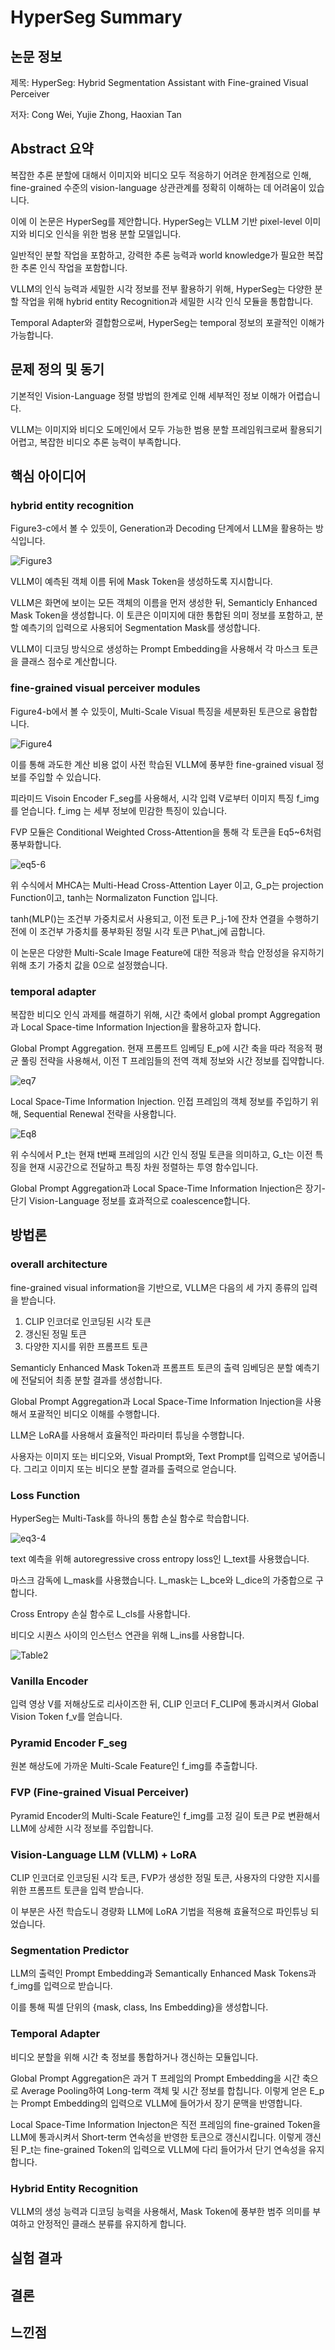 # HyperSeg Summary
## 논문 정보
제목: HyperSeg: Hybrid Segmentation Assistant with Fine-grained Visual Perceiver

저자: Cong Wei, Yujie Zhong, Haoxian Tan

## Abstract 요약
복잡한 추론 분할에 대해서 이미지와 비디오 모두 적응하기 어려운 한계점으로 인해, fine-grained 수준의 vision-language 상관관계를 정확히 이해하는 데 어려움이 있습니다.

이에 이 논문은 HyperSeg를 제안합니다. HyperSeg는 VLLM 기반 pixel-level 이미지와 비디오 인식을 위한 범용 분할 모델입니다.

일반적인 분할 작업을 포함하고, 강력한 추론 능력과 world knowledge가 필요한 복잡한 추론 인식 작업을 포함합니다.

VLLM의 인식 능력과 세밀한 시각 정보를 전부 활용하기 위해, HyperSeg는 다양한 분할 작업을 위해 hybrid entity Recognition과 세밀한 시각 인식 모듈을 통합합니다.

Temporal Adapter와 결합함으로써, HyperSeg는 temporal 정보의 포괄적인 이해가 가능합니다.
## 문제 정의 및 동기
기본적인 Vision-Language 정렬 방법의 한계로 인해 세부적인 정보 이해가 어렵습니다.

VLLM는 이미지와 비디오 도메인에서 모두 가능한 범용 분할 프레임워크로써 활용되기 어렵고, 복잡한 비디오 추론 능력이 부족합니다.

## 핵심 아이디어
### hybrid entity recognition
Figure3-c에서 볼 수 있듯이, Generation과 Decoding 단계에서 LLM을 활용하는 방식입니다.

![Figure3](image/Figure3.png)

VLLM이 예측된 객체 이름 뒤에 Mask Token을 생성하도록 지시합니다.

VLLM은 화면에 보이는 모든 객체의 이름을 먼저 생성한 뒤, Semanticly Enhanced Mask Token을 생성합니다. 이 토큰은 이미지에 대한 통합된 의미 정보를 포함하고, 분할 예측기의 입력으로 사용되어 Segmentation Mask를 생성합니다.

VLLM이 디코딩 방식으로 생성하는 Prompt Embedding을 사용해서 각 마스크 토큰을 클래스 점수로 계산합니다.

### fine-grained visual perceiver modules
Figure4-b에서 볼 수 있듯이, Multi-Scale Visual 특징을 세분화된 토큰으로 융합합니다.

![Figure4](image/Figure4.png)

이를 통해 과도한 계산 비용 없이 사전 학습된 VLLM에 풍부한 fine-grained visual 정보를 주입할 수 있습니다.

피라미드 Visoin Encoder F_seg를 사용해서, 시각 입력 V로부터 이미지 특징 f_img를 얻습니다. f_img 는 세부 정보에 민감한 특징이 있습니다.

FVP 모듈은 Conditional Weighted Cross-Attention을 통해 각 토큰을 Eq5~6처럼 풍부화합니다.

![eq5-6](image/Eq5-6.png)

위 수식에서 MHCA는 Multi-Head Cross-Attention Layer 이고, G_p는 projection Function이고, tanh는 Normalizaton Function 입니다.

tanh(MLP()는 조건부 가중치로서 사용되고, 이전 토큰 P_j-1에 잔차 연결을 수행하기 전에 이 조건부 가중치를 풍부화된 정밀 시각 토큰 P\hat_j에 곱합니다.

이 논문은 다양한 Multi-Scale Image Feature에 대한 적응과 학습 안정성을 유지하기 위해 초기 가중치 값을 0으로 설정했습니다.

### temporal adapter
복잡한 비디오 인식 과제를 해결하기 위해, 시간 축에서 global prompt Aggregation과 Local Space-time Information Injection을 활용하고자 합니다.

Global Prompt Aggregation. 현재 프롬프트 임베딩 E_p에 시간 축을 따라 적응적 평균 풀링 전략을 사용해서, 이전 T 프레임들의 전역 객체 정보와 시간 정보를 집약합니다.

![eq7](image/Eq7.png)

Local Space-Time Information Injection. 인접 프레임의 객체 정보를 주입하기 위해, Sequential Renewal 전략을 사용합니다. 

![Eq8](image/Eq8.png)

위 수식에서 P_t는 현재 t번째 프레임의 시간 인식 정밀 토큰을 의미하고, G_t는 이전 특징을 현재 시공간으로 전달하고 특징 차원 정렬하는 투영 함수입니다.

Global Prompt Aggregation과 Local Space-Time Information Injection은 장기-단기 Vision-Language 정보를 효과적으로 coalescence합니다. 

## 방법론
### overall architecture
fine-grained visual information을 기반으로, VLLM은 다음의 세 가지 종류의 입력을 받습니다.
1. CLIP 인코더로 인코딩된 시각 토큰
2. 갱신된 정밀 토큰
3. 다양한 지시를 위한 프롬프트 토큰

Semanticly Enhanced Mask Token과 프롬프트 토큰의 출력 임베딩은 분할 예측기에 전달되어 최종 분할 결과를 생성합니다.

Global Prompt Aggregation과 Local Space-Time Information Injection을 사용해서 포괄적인 비디오 이해를 수행합니다.

LLM은 LoRA를 사용해서 효율적인 파라미터 튜닝을 수행합니다.

사용자는 이미지 또는 비디오와, Visual Prompt와, Text Prompt를 입력으로 넣어줍니다. 그리고 이미지 또는 비디오 분할 결과를 출력으로 얻습니다.

### Loss Function
HyperSeg는 Multi-Task를 하나의 통합 손실 함수로 학습합니다.

![eq3-4](image/Eq3-4.png)

text 예측을 위해 autoregressive cross entropy loss인 L_text를 사용했습니다.

마스크 감독에 L_mask를 사용했습니다. L_mask는 L_bce와 L_dice의 가중합으로 구합니다.

Cross Entropy 손실 함수로 L_cls를 사용합니다.

비디오 시퀀스 사이의 인스턴스 연관을 위해 L_ins를 사용합니다.

![Table2](image/Table2.png)
### Vanilla Encoder
입력 영상 V를 저해상도로 리사이즈한 뒤, CLIP 인코더 F_CLIP에 통과시켜서 Global Vision Token f_v를 얻습니다.

### Pyramid Encoder F_seg
원본 해상도에 가까운 Multi-Scale Feature인 f_img를 추출합니다.

### FVP (Fine-grained Visual Perceiver)
Pyramid Encoder의 Multi-Scale Feature인 f_img를 고정 길이 토큰 P로 변환해서 LLM에 상세한 시각 정보를 주입합니다.

### Vision-Language LLM (VLLM) + LoRA
CLIP 인코더로 인코딩된 시각 토큰, FVP가 생성한 정밀 토큰, 사용자의 다양한 지시를 위한 프롬프트 토큰을 입력 받습니다.

이 부분은 사전 학습도니 경량화 LLM에 LoRA 기법을 적용해 효율적으로 파인튜닝 되었습니다.

### Segmentation Predictor
LLM의 출력인 Prompt Embedding과 Semantically Enhanced Mask Tokens과 f_img를 입력으로 받습니다.

이를 통해 픽셀 단위의 {mask, class, Ins Embedding}을 생성합니다.

### Temporal Adapter
비디오 분할을 위해 시간 축 정보를 통합하거나 갱신하는 모듈입니다.

Global Prompt Aggregation은 과거 T 프레임의 Prompt Embedding을 시간 축으로 Average Pooling하여 Long-term 객체 및 시간 정보를 합칩니다. 이렇게 얻은 E_p는 Prompt Embedding의 입력으로 VLLM에 들어가서 장기 문맥을 반영합니다.

Local Space-Time Information Injecton은 직전 프레임의 fine-grained Token을 LLM에 통과시켜서 Short-term 연속성을 반영한 토큰으로 갱신시킵니다. 이렇게 갱신된 P_t는 fine-grained Token의 입력으로 VLLM에 다리 들어가서 단기 연속성을 유지합니다.

### Hybrid Entity Recognition
VLLM의 생성 능력과 디코딩 능력을 사용해서, Mask Token에 풍부한 범주 의미를 부여하고 안정적인 클래스 분류를 유지하게 합니다.

## 실험 결과

## 결론

## 느낀점

